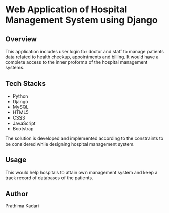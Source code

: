 # Web Application of Hospital Management System using Django

## Overview

This application includes user login for doctor and staff to manage patients data related to health checkup, appointments and billing. It would have a complete access to the inner proforma of the hospital management systems.

## Tech Stacks

- Python
- Django
- MySQL
- HTML5
- CSS3
- JavaScript
- Bootstrap

The solution is developed and implemented according to the constraints to be considered while designing hospital management system.

## Usage

This would help hospitals to attain own management system and keep a track record of databases of the patients.

## Author

Prathima Kadari
